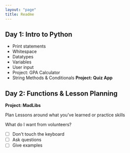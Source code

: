 ```yaml
---
layout: "page"
title: Readme
---
```


## Day 1: Intro to Python
- Print statements
- Whitespace
- Datatypes
- Variables
- User input
- Project: GPA Calculator
- String Methods & Conditionals
**Project: Quiz App**

## Day 2: Functions & Lesson Planning
**Project: MadLibs**

Plan Lessons around what you’ve learned or practice skills

What do I want from volunteers?
- [ ] Don't touch the keyboard
- [ ] Ask questions
- [ ] Give examples
